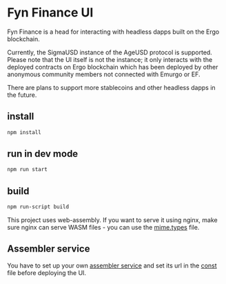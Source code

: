 # Fyn Finance UI
Fyn Finance is a head for interacting with headless dapps built on the Ergo blockchain.

Currently, the SigmaUSD instance of the AgeUSD protocol is supported. Please note that the UI itself is not the instance; it only interacts with the deployed contracts on Ergo blockchain
which has been deployed by other anonymous community members not connected with Emurgo or EF.

There are plans to support more stablecoins and other headless dapps in the future.

## install
```bash
npm install
```

## run in dev mode
```bash
npm run start
```

## build
```bash
npm run-script build
```

This project uses web-assembly. If you want to serve it using nginx, make sure nginx can serve WASM files - you can use the [mime.types](mime.types) file.

## Assembler service
You have to set up your own [assembler service](https://github.com/anon-real/ergo-assembler) and set its url in the [const](src/utils/consts.js) file before deploying the UI.
